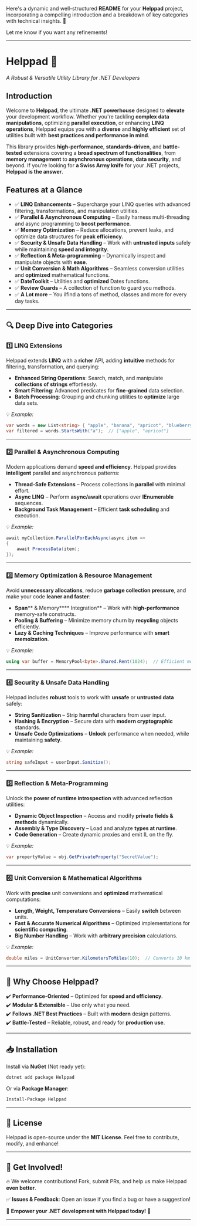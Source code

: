 Here's a dynamic and well-structured **README** for your **Helppad** project, incorporating a compelling introduction and a breakdown of key categories with technical insights. 🚀

Let me know if you want any refinements!

---

# **Helppad** 🚀

*A Robust & Versatile Utility Library for .NET Developers*

## **Introduction**

Welcome to **Helppad**, the ultimate **.NET powerhouse** designed to **elevate** your development workflow. Whether you're tackling **complex data manipulations**, optimizing **parallel execution**, or enhancing **LINQ operations**, Helppad equips you with a **diverse** and **highly efficient** set of utilities built with **best practices and performance in mind**.

This library provides **high-performance**, **standards-driven**, and **battle-tested** extensions covering a **broad spectrum of functionalities**, from **memory management** to **asynchronous operations**, **data security**, and beyond. If you're looking for **a Swiss Army knife** for your .NET projects, **Helppad is the answer**.

## **Features at a Glance**

- ✅ **LINQ Enhancements** – Supercharge your LINQ queries with advanced filtering, transformations, and manipulation utilities.
- ✅ **Parallel & Asynchronous Computing** – Easily harness multi-threading and async programming to **boost performance**.
- ✅ **Memory Optimization** – Reduce allocations, prevent leaks, and optimize data structures for **peak efficiency**.
- ✅ **Security & Unsafe Data Handling** – Work with **untrusted inputs** safely while maintaining **speed and integrity**.
- ✅ **Reflection & Meta-programming** – Dynamically inspect and manipulate objects with **ease**.
- ✅ **Unit Conversion & Math Algorithms** – Seamless conversion utilities and **optimized** mathematical functions.
- ✅ **DateToolkit** – Utilities and **optimized** Dates functions.
- ✅ **Review Guards** – A collection of function to guard you methods.
- ✅ **A Lot more** – You ilfind a tons of method, classes and more for every day tasks.

---

## **🔍 Deep Dive into Categories**

### **1️⃣ LINQ Extensions**

Helppad extends **LINQ** with a **richer** API, adding **intuitive** methods for filtering, transformation, and querying:

- **Enhanced String Operations**: Search, match, and manipulate **collections of strings** effortlessly.
- **Smart Filtering**: Advanced predicates for **fine-grained** data selection.
- **Batch Processing**: Grouping and chunking utilities to **optimize** large data sets.

💡 *Example:*

```csharp
var words = new List<string> { "apple", "banana", "apricot", "blueberry" };
var filtered = words.StartsWith("a");  // ["apple", "apricot"]
```

---

### **2️⃣ Parallel & Asynchronous Computing**

Modern applications demand **speed and efficiency**. Helppad provides **intelligent** parallel and asynchronous patterns:

- **Thread-Safe Extensions** – Process collections in **parallel** with minimal effort.
- **Async LINQ** – Perform **async/await** operations over **IEnumerable** sequences.
- **Background Task Management** – Efficient **task scheduling** and execution.

💡 *Example:*

```csharp
await myCollection.ParallelForEachAsync(async item => 
{
    await ProcessData(item);
});
```

---

### **3️⃣ Memory Optimization & Resource Management**

Avoid **unnecessary allocations**, reduce **garbage collection pressure**, and make your code **leaner and faster**:

- **Span**** & Memory**** Integration** – Work with **high-performance** memory-safe constructs.
- **Pooling & Buffering** – Minimize memory churn by **recycling** objects efficiently.
- **Lazy & Caching Techniques** – Improve performance with **smart memoization**.

💡 *Example:*

```csharp
using var buffer = MemoryPool<byte>.Shared.Rent(1024);  // Efficient memory allocation
```

---

### **4️⃣ Security & Unsafe Data Handling**

Helppad includes **robust** tools to work with **unsafe** or **untrusted data** safely:

- **String Sanitization** – Strip **harmful** characters from user input.
- **Hashing & Encryption** – Secure data with **modern cryptographic** standards.
- **Unsafe Code Optimizations** – **Unlock** performance when needed, while maintaining **safety**.

💡 *Example:*

```csharp
string safeInput = userInput.Sanitize();
```

---

### **5️⃣ Reflection & Meta-Programming**

Unlock the **power of runtime introspection** with advanced reflection utilities:

- **Dynamic Object Inspection** – Access and modify **private fields & methods** dynamically.
- **Assembly & Type Discovery** – Load and analyze **types at runtime**.
- **Code Generation** – Create dynamic proxies and emit IL on the fly.

💡 *Example:*

```csharp
var propertyValue = obj.GetPrivateProperty("SecretValue");
```

---

### **6️⃣ Unit Conversion & Mathematical Algorithms**

Work with **precise** unit conversions and **optimized** mathematical computations:

- **Length, Weight, Temperature Conversions** – Easily **switch** between units.
- **Fast & Accurate Numerical Algorithms** – Optimized implementations for **scientific computing**.
- **Big Number Handling** – Work with **arbitrary precision** calculations.

💡 *Example:*

```csharp
double miles = UnitConverter.KilometersToMiles(10);  // Converts 10 km to miles
```

---

## **🚀 Why Choose Helppad?**

✔️ **Performance-Oriented** – Optimized for **speed and efficiency**.\
✔️ **Modular & Extensible** – Use only what you need.\
✔️ **Follows .NET Best Practices** – Built with **modern** design patterns.\
✔️ **Battle-Tested** – Reliable, robust, and ready for **production use**.

---

## **📥 Installation**

Install via **NuGet** (Not ready yet):

```sh
dotnet add package Helppad
```

Or via **Package Manager**:

```sh
Install-Package Helppad
```

---

## **📜 License**

Helppad is open-source under the **MIT License**. Feel free to contribute, modify, and enhance!

---

## **📣 Get Involved!**

🔥 We welcome contributions! Fork, submit PRs, and help us make Helppad **even better**.

✅ **Issues & Feedback**: Open an issue if you find a bug or have a suggestion!

🚀 **Empower your .NET development with Helppad today!** 🎯

---
